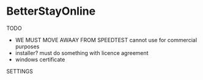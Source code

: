 # BetterStayOnline


TODO
* WE MUST MOVE AWAAY FROM SPEEDTEST cannot use for commercial purposes
* installer? must do something with licence agreement
* windows certificate


SETTINGS
